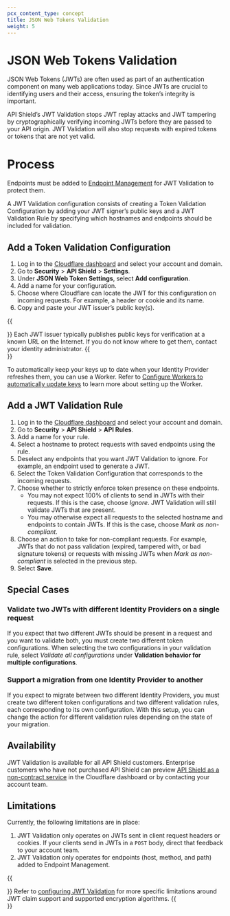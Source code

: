 ```yaml
---
pcx_content_type: concept
title: JSON Web Tokens Validation
weight: 5
---
```


# JSON Web Tokens Validation

JSON Web Tokens (JWTs) are often used as part of an authentication component on many web applications today. Since JWTs are crucial to identifying users and their access, ensuring the token’s integrity is important.

API Shield’s JWT Validation stops JWT replay attacks and JWT tampering by cryptographically verifying incoming JWTs before they are passed to your API origin. JWT Validation will also stop requests with expired tokens or tokens that are not yet valid.

# Process

Endpoints must be added to [Endpoint Management](/api-shield/management-and-monitoring/) for JWT Validation to protect them.

A JWT Validation configuration consists of creating a Token Validation Configuration by adding your JWT signer’s public keys and a JWT Validation Rule by specifying which hostnames and endpoints should be included for validation.

## Add a Token Validation Configuration

1. Log in to the [Cloudflare dashboard](https://dash.cloudflare.com/login) and select your account and domain.
2. Go to **Security** > **API Shield** > **Settings**.
3. Under **JSON Web Token Settings**, select **Add configuration**.
4. Add a name for your configuration.
5. Choose where Cloudflare can locate the JWT for this configuration on incoming requests. For example, a header or cookie and its name.
6. Copy and paste your JWT issuer’s public key(s).

{{<Aside type="note">}}
Each JWT issuer typically publishes public keys for verification at a known URL on the Internet. If you do not know where to get them, contact your identity administrator.
{{</Aside>}}

To automatically keep your keys up to date when your Identity Provider refreshes them, you can use a Worker. Refer to [Configure Workers to automatically update keys](/api-shield/security/jwt-validation/jwt-worker/) to learn more about setting up the Worker.

## Add a JWT Validation Rule
1. Log in to the [Cloudflare dashboard](https://dash.cloudflare.com/login) and select your account and domain.
2. Go to **Security** > **API Shield** > **API Rules**.
3. Add a name for your rule.
4. Select a hostname to protect requests with saved endpoints using the rule.
5. Deselect any endpoints that you want JWT Validation to ignore. For example, an endpoint used to generate a JWT.
6. Select the Token Validation Configuration that corresponds to the incoming requests.
7. Choose whether to strictly enforce token presence on these endpoints. 
    - You may not expect 100% of clients to send in JWTs with their requests. If this is the case, choose _Ignore_. JWT Validation will still validate JWTs that are present.
    - You may otherwise expect all requests to the selected hostname and endpoints to contain JWTs. If this is the case, choose _Mark as non-compliant_.
8. Choose an action to take for non-compliant requests. For example, JWTs that do not pass validation (expired, tampered with, or bad signature tokens) or requests with missing JWTs when _Mark as non-compliant_ is selected in the previous step.
9. Select **Save**.

## Special Cases

### Validate two JWTs with different Identity Providers on a single request

If you expect that two different JWTs should be present in a request and you want to validate both, you must create two different token configurations. When selecting the two configurations in your validation rule, select _Validate all configurations_ under **Validation behavior for multiple configurations**.

### Support a migration from one Identity Provider to another

If you expect to migrate between two different Identity Providers, you must create two different token configurations and two different validation rules, each corresponding to its own configuration. With this setup, you can change the action for different validation rules depending on the state of your migration.


## Availability

JWT Validation is available for all API Shield customers. Enterprise customers who have not purchased API Shield can preview [API Shield as a non-contract service](https://dash.cloudflare.com/?to=/:account/:zone/security/api-shield) in the Cloudflare dashboard or by contacting your account team. 

## Limitations

Currently, the following limitations are in place: 

1. JWT Validation only operates on JWTs sent in client request headers or cookies. If your clients send in JWTs in a `POST` body, direct that feedback to your account team.
1. JWT Validation only operates for endpoints (host, method, and path) added to Endpoint Management.

{{<Aside type="note">}}
Refer to [configuring JWT Validation](/api-shield/security/jwt-validation/configure/) for more specific limitations around JWT claim support and supported encryption algorithms.
{{</Aside>}}